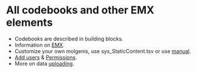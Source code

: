 # All codebooks and other EMX elements

- Codebooks are described in building blocks.
- Information on [EMX](https://molgenis.gitbook.io/molgenis/docs/guide-emx).
- Customize your own molgenis, use sys_StaticContent.tsv or use [manual](https://molgenis.gitbook.io/molgenis/docs/guide-customize).
- [Add users](https://molgenis.gitbook.io/molgenis/docs/guide-users) & [Permissions](https://molgenis.gitbook.io/molgenis/docs/guide-permissions).
- More on data [uploading](https://molgenis.gitbook.io/molgenis/docs/guide-data-import).
